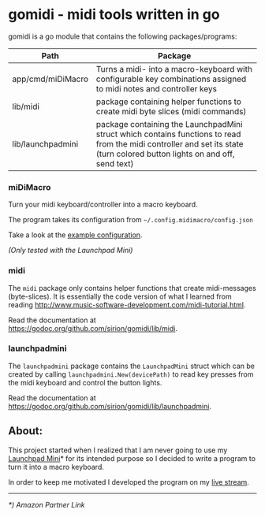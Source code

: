 
# gomidi - midi tools written in go

gomidi is a go module that contains the following packages/programs:


Path | Package
---- | ----
app/cmd/miDiMacro | Turns a midi- into a macro-keyboard with configurable key combinations assigned to midi notes and controller keys
lib/midi | package containing helper functions to create midi byte slices (midi commands)
lib/launchpadmini | package containing the LaunchpadMini struct which contains functions to read from the midi controller and set its state (turn colored button lights on and off, send text)

### miDiMacro

Turn your midi keyboard/controller into a macro keyboard.

The program takes its configuration from ```~/.config.midimacro/config.json```

Take a look at the [example configuration](/sirion/gomidi/blob/master/app/cmd/miDiMacro/config-example/config.json).

_(Only tested with the Launchpad Mini)_

### midi

The ```midi``` package only contains helper functions that create midi-messages (byte-slices). It is essentially the code version of what I learned from reading http://www.music-software-development.com/midi-tutorial.html.

Read the documentation at https://godoc.org/github.com/sirion/gomidi/lib/midi.

### launchpadmini

The ```launchpadmini``` package contains the ```LaunchpadMini``` struct which can be created by calling ```launchpadmini.New(devicePath)``` to read key presses from the midi keyboard and control the button lights.

Read the documentation at https://godoc.org/github.com/sirion/gomidi/lib/launchpadmini.

## About:

This project started when I realized that I am never going to use my [Launchpad Mini](https://amzn.to/2SdAHys)* for its intended purpose so I decided to write a program to turn it into a macro keyboard.

In order to keep me motivated I developed the program on my [live stream](https://abovethelawn.de).


---
_*) Amazon Partner Link_
